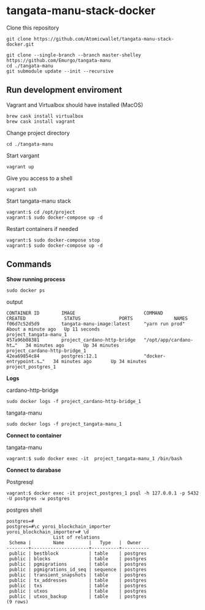 # tangata-manu-stack-docker

Clone this repository

```
git clone https://github.com/Atomicwallet/tangata-manu-stack-docker.git
```

```
git clone --single-branch --branch master-shelley https://github.com/Emurgo/tangata-manu
cd ./tangata-manu
git submodule update --init --recursive
```

## Run development enviroment

Vagrant and Virtualbox should have installed (MacOS)

```
brew cask install virtualbox
brew cask install vagrant
```

Change project directory

```
cd ./tangata-manu
```

Start vargant

```
vagrant up
```

Give you access to a shell

```
vagrant ssh
```

Start tangata-manu stack

```
vagrant:$ cd /opt/project
vagrant:$ sudo docker-compose up -d
```

Restart containers if needed

```
vagrant:$ sudo docker-compose stop
vagrant:$ sudo docker-compose up -d
```

## Commands

**Show running process**

```
sudo docker ps

```
output

```
CONTAINER ID        IMAGE                         COMMAND                  CREATED              STATUS              PORTS               NAMES
f06d7c52d5d9        tangata-manu-image:latest     "yarn run prod"          About a minute ago   Up 11 seconds                           project_tangata-manu_1
457a96b08381        project_cardano-http-bridge   "/opt/app/cardano-ht…"   34 minutes ago       Up 34 minutes                           project_cardano-http-bridge_1
42ea69854c84        postgres:12.1                 "docker-entrypoint.s…"   34 minutes ago       Up 34 minutes                           project_postgres_1
```

**Logs**

cardano-http-bridge
```
sudo docker logs -f project_cardano-http-bridge_1
```

tangata-manu
```
sudo docker logs -f project_tangata-manu_1
```

**Connect to container**

tangata-manu
```
vagrant:$ sudo docker exec -it  project_tangata-manu_1 /bin/bash
```

**Connect to darabase**

Postgresql
```
vagrant:$ docker exec -it project_postgres_1 psql -h 127.0.0.1 -p 5432 -U postgres -w postgres
```

postgres shell

```
postgres=# 
postgres=#\c yoroi_blockchain_importer
yoroi_blockchain_importer=# \d
                 List of relations
 Schema |        Name         |   Type   |  Owner   
--------+---------------------+----------+----------
 public | bestblock           | table    | postgres
 public | blocks              | table    | postgres
 public | pgmigrations        | table    | postgres
 public | pgmigrations_id_seq | sequence | postgres
 public | transient_snapshots | table    | postgres
 public | tx_addresses        | table    | postgres
 public | txs                 | table    | postgres
 public | utxos               | table    | postgres
 public | utxos_backup        | table    | postgres
(9 rows)
```